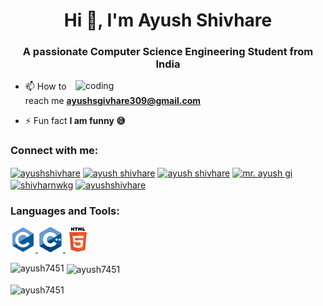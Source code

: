 <h1 align="center">Hi 👋, I'm Ayush Shivhare</h1>
<h3 align="center">A passionate Computer Science Engineering Student from India</h3>

<img align="right" alt="coding" width="400" src="https://media2.giphy.com/media/qgQUggAC3Pfv687qPC/giphy.gif">

- 📫 How to reach me **ayushsgivhare309@gmail.com**

- ⚡ Fun fact **I am funny 😅**

<h3 align="left">Connect with me:</h3>
<p align="left">
<a href="https://twitter.com/ayushshivhare" target="blank"><img align="center" src="https://raw.githubusercontent.com/rahuldkjain/github-profile-readme-generator/master/src/images/icons/Social/twitter.svg" alt="ayushshivhare" height="30" width="40" /></a>
<a href="https://linkedin.com/in/ayush shivhare" target="blank"><img align="center" src="https://raw.githubusercontent.com/rahuldkjain/github-profile-readme-generator/master/src/images/icons/Social/linked-in-alt.svg" alt="ayush shivhare" height="30" width="40" /></a>
<a href="https://fb.com/ayush shivhare" target="blank"><img align="center" src="https://raw.githubusercontent.com/rahuldkjain/github-profile-readme-generator/master/src/images/icons/Social/facebook.svg" alt="ayush shivhare" height="30" width="40" /></a>
<a href="https://instagram.com/mr. ayush gi" target="blank"><img align="center" src="https://raw.githubusercontent.com/rahuldkjain/github-profile-readme-generator/master/src/images/icons/Social/instagram.svg" alt="mr. ayush gi" height="30" width="40" /></a>
<a href="https://auth.geeksforgeeks.org/user/shivharnwkg" target="blank"><img align="center" src="https://raw.githubusercontent.com/rahuldkjain/github-profile-readme-generator/master/src/images/icons/Social/geeks-for-geeks.svg" alt="shivharnwkg" height="30" width="40" /></a>
<a href="https://discord.gg/ayushshivhare" target="blank"><img align="center" src="https://raw.githubusercontent.com/rahuldkjain/github-profile-readme-generator/master/src/images/icons/Social/discord.svg" alt="ayushshivhare" height="30" width="40" /></a>
</p>

<h3 align="left">Languages and Tools:</h3>
<p align="left"> <a href="https://www.cprogramming.com/" target="_blank" rel="noreferrer"> <img src="https://raw.githubusercontent.com/devicons/devicon/master/icons/c/c-original.svg" alt="c" width="40" height="40"/> </a> <a href="https://www.w3schools.com/cpp/" target="_blank" rel="noreferrer"> <img src="https://raw.githubusercontent.com/devicons/devicon/master/icons/cplusplus/cplusplus-original.svg" alt="cplusplus" width="40" height="40"/> </a> <a href="https://www.w3.org/html/" target="_blank" rel="noreferrer"> <img src="https://raw.githubusercontent.com/devicons/devicon/master/icons/html5/html5-original-wordmark.svg" alt="html5" width="40" height="40"/> </a> </p>

<p><img align="left" src="https://github-readme-stats.vercel.app/api/top-langs?username=ayush7451&show_icons=true&locale=en&layout=compact" alt="ayush7451" /></p>

<p>&nbsp;<img align="center" src="https://github-readme-stats.vercel.app/api?username=ayush7451&show_icons=true&locale=en" alt="ayush7451" /></p>

<p><img align="center" src="https://github-readme-streak-stats.herokuapp.com/?user=ayush7451&" alt="ayush7451" /></p>
